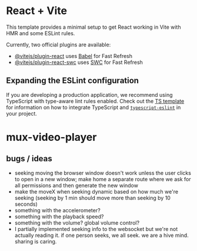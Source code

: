 # React + Vite

This template provides a minimal setup to get React working in Vite with HMR and some ESLint rules.

Currently, two official plugins are available:

- [@vitejs/plugin-react](https://github.com/vitejs/vite-plugin-react/blob/main/packages/plugin-react) uses [Babel](https://babeljs.io/) for Fast Refresh
- [@vitejs/plugin-react-swc](https://github.com/vitejs/vite-plugin-react/blob/main/packages/plugin-react-swc) uses [SWC](https://swc.rs/) for Fast Refresh

## Expanding the ESLint configuration

If you are developing a production application, we recommend using TypeScript with type-aware lint rules enabled. Check out the [TS template](https://github.com/vitejs/vite/tree/main/packages/create-vite/template-react-ts) for information on how to integrate TypeScript and [`typescript-eslint`](https://typescript-eslint.io) in your project.

# mux-video-player

## bugs / ideas

* seeking moving the browser window doesn't work unless the user clicks to open in a new window; make home a separate route where we ask for all permissions and then generate the new window
* make the moveX when seeking dynamic based on how much we're seeking (seeking by 1 min should move more than seeking by 10 seconds)
* something with the accelerometer?
* something with the playback speed?
* something with the volume? global volume control?
* I partially implemented seeking info to the websocket but we're not actually reading it. if one person seeks, we all seek. we are a hive mind. sharing is caring.
